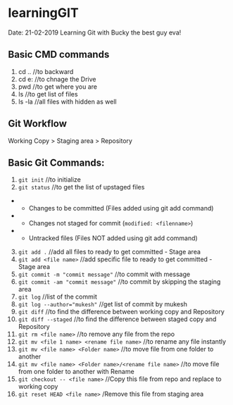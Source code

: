 # learningGIT

Date: 21-02-2019 Learning Git with Bucky the best guy eva!

## Basic CMD commands
1. cd .. //to backward
2. cd e: //to chnage the Drive
3. pwd //to get where you are
4. ls //to get list of files
5. ls -la //all files with hidden as well


## Git Workflow
Working Copy > Staging area > Repository

## Basic Git Commands:
1. `git init` //to initialize  
2. `git status` //to get the list of upstaged files
  - - Changes to be committed (Files added using git add command)
  - - Changes not staged for commit (`modified: <filenname>`) 
  - - Untracked files (Files NOT added using git add command) 
3. `git add .` //add all files to ready to get committed - Stage area
4. `git add <file name>` //add specific file to ready to get committed - Stage area
5. `git commit -m "commit message"` //to commit with message
6. `git commit -am "commit message"` //to commit by skipping the staging area 
7. `git log` //list of the commit 
8. `git log --author="mukesh"` //get list of commit by mukesh
9. `git diff` //to find the difference between working copy and Repository
10. `git diff --staged` //to find the difference between staged copy and Repository
11. `git rm <file name>` //to remove any file from the repo
12. `git mv <file 1 name> <rename file name>` //to rename any file instantly
13. `git mv <file name> <Folder name>` //to move file from one folder to another
14. `git mv <file name> <Folder name>/<rename file name>` //to move file from one folder to another with Rename
15. `git checkout -- <file name>` //Copy this file from repo and replace to working copy
16. `git reset HEAD <file name>` /Remove this file from staging area
